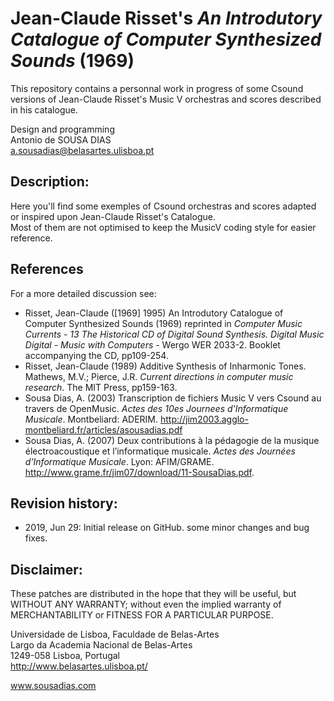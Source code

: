 # Jean-Claude Risset's _An Introdutory Catalogue of Computer Synthesized Sounds_ (1969)
This repository contains a personnal work in progress of some Csound versions of Jean-Claude Risset's Music V orchestras and scores described in his catalogue.

Design and programming<br>
Antonio de SOUSA DIAS<br>
a.sousadias@belasartes.ulisboa.pt

## Description:
Here you'll find some exemples of Csound orchestras and scores adapted or inspired upon Jean-Claude Risset's Catalogue.<br>
Most of them are not optimised to keep the MusicV coding style for easier reference.<br>


## References
For a more detailed discussion see:<br>
- Risset, Jean-Claude ([1969] 1995) An Introdutory Catalogue of Computer Synthesized Sounds (1969) reprinted in _Computer Music Currents - 13 The Historical CD of Digital Sound Synthesis. Digital Music Digital - Music with Computers_ - Wergo WER 2033-2. Booklet accompanying the CD, pp109-254.
- Risset, Jean-Claude (1989) Additive Synthesis of Inharmonic Tones. Mathews, M.V.; Pierce, J.R. _Current directions in computer music research_. The MIT Press, pp159-163.
- Sousa Dias, A. (2003) Transcription de fichiers Music V vers Csound au travers de OpenMusic. _Actes des 10es Journees d'Informatique Musicale_. Montbeliard: ADERIM. http://jim2003.agglo-montbeliard.fr/articles/asousadias.pdf
- Sousa Dias, A. (2007) Deux contributions à la pédagogie de la musique électroacoustique et l’informatique musicale. _Actes des Journées d’Informatique Musicale_. Lyon: AFIM/GRAME.  http://www.grame.fr/jim07/download/11-SousaDias.pdf.

## Revision history:
- 2019, Jun 29: Initial release on GitHub. some minor changes and bug fixes.


## Disclaimer:
These patches are distributed in the hope that they will be useful, but WITHOUT ANY WARRANTY; without even the implied warranty of MERCHANTABILITY or FITNESS FOR A PARTICULAR PURPOSE.


Universidade de Lisboa, Faculdade de Belas-Artes<br>
Largo da Academia Nacional de Belas-Artes<br>
1249-058 Lisboa, Portugal<br>
http://www.belasartes.ulisboa.pt/

www.sousadias.com
